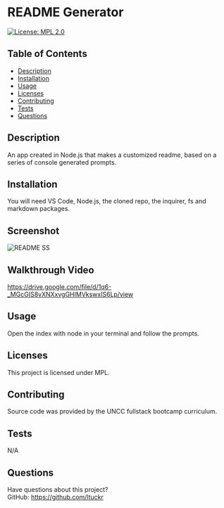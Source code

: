# README Generator

[![License: MPL 2.0](https://img.shields.io/badge/License-MPL_2.0-brightgreen.svg)](https://opensource.org/licenses/MPL-2.0)

## Table of Contents
* [Description](#description)
* [Installation](#installation)
* [Usage](#usage)
* [Licenses](#licenses)
* [Contributing](#contributing)
* [Tests](#tests)
* [Questions](#questions)


## Description
An app created in Node.js that makes a customized readme, based on a series of console generated prompts. 

## Installation
You will need VS Code, Node.js, the cloned repo, the inquirer, fs and markdown packages. 

## Screenshot
![README SS](https://github.com/ltuckr/readme.generator/assets/128933116/8fb89527-37e5-40b4-8f13-5b6cbed8490f)

## Walkthrough Video
https://drive.google.com/file/d/1q6-_MGcGIS8vXNXxvgGHIMVkswxIS6Lp/view

## Usage
Open the index with node in your terminal and follow the prompts. 

## Licenses
This project is licensed under MPL.

## Contributing
Source code was provided by the UNCC fullstack bootcamp curriculum. 

## Tests
N/A

## Questions
Have questions about this project?  
GitHub: https://github.com/ltuckr  



